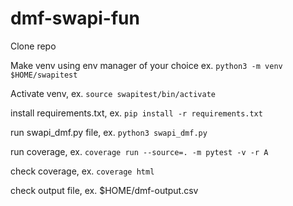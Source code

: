 # dmf-swapi-fun

Clone repo

Make venv using env manager of your choice
ex. 
`python3 -m venv $HOME/swapitest`

Activate venv, ex. `source swapitest/bin/activate`

install requirements.txt, ex. `pip install -r requirements.txt`

run swapi_dmf.py file, ex. `python3 swapi_dmf.py`

run coverage, ex. `coverage run --source=. -m pytest -v -r A` 

check coverage, ex. `coverage html`

check output file, ex. $HOME/dmf-output.csv
